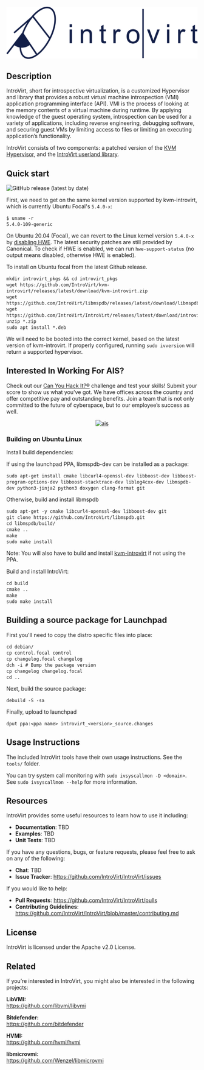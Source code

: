![IntroVirt](.github/images/introvirt-logo.png)

## Description

IntroVirt, short for introspective virtualization, is a customized Hypervisor and library that provides a robust virtual machine introspection (VMI) application programming interface (API). VMI is the process of looking at the memory contents of a virtual machine during runtime. By applying knowledge of the guest operating system, introspection can be used for a variety of applications, including reverse engineering, debugging software, and securing guest VMs by limiting access to files or limiting an executing application’s functionality.

IntroVirt consists of two components: a patched version of the [KVM Hypervisor](https://github.com/IntroVirt/kvm-introvirt), and the [IntroVirt userland library](https://github.com/IntroVirt/IntroVirt).

## **Quick start**
![GitHub release (latest by date)](https://img.shields.io/github/v/release/IntroVirt/IntroVirt?color=brightgreen)

First, we need to get on the same kernel version supported by kvm-introvirt, which is currently Ubuntu Focal's `5.4.0-x`:
```
$ uname -r
5.4.0-109-generic
```

On Ubuntu 20.04 (Focal), we can revert to the Linux kernel version `5.4.0-x` by [disabling HWE](https://wiki.ubuntu.com/Kernel/LTSEnablementStack#Ubuntu_20.04_LTS_-_Focal_Fossa). The latest security patches are still provided by Canonical. To check if HWE is enabled, we can run `hwe-support-status` (no output means disabled, otherwise HWE is enabled).

To install on Ubuntu focal from the latest Github release.
```
mkdir introvirt_pkgs && cd introvirt_pkgs
wget https://github.com/IntroVirt/kvm-introvirt/releases/latest/download/kvm-introvirt.zip
wget https://github.com/IntroVirt/libmspdb/releases/latest/download/libmspdb.zip
wget https://github.com/IntroVirt/IntroVirt/releases/latest/download/introvirt.zip
unzip *.zip
sudo apt install *.deb
```

We will need to be booted into the correct kernel, based on the latest version of kvm-introvirt.
If properly configured, running `sudo ivversion` will return a supported hypervisor.

## Interested In Working For AIS?
Check out our [Can You Hack It?®](https://www.canyouhackit.com) challenge and test your skills! Submit your score to show us what you’ve got. We have offices across the country and offer competitive pay and outstanding benefits. Join a team that is not only committed to the future of cyberspace, but to our employee’s success as well.

<p align="center">
  <a href="https://www.ainfosec.com/">
    <img src="https://github.com/IntroVirt/IntroVirt/raw/main/.github/images/ais.png" alt="ais" height="100" />
  </a>
</p>

### **Building on Ubuntu Linux**

Install build dependencies:

If using the launchpad PPA, libmspdb-dev can be installed as a package:
```
sudo apt-get install cmake libcurl4-openssl-dev libboost-dev libboost-program-options-dev libboost-stacktrace-dev liblog4cxx-dev libmspdb-dev python3-jinja2 python3 doxygen clang-format git
```

Otherwise, build and install libmspdb
```
sudo apt-get -y cmake libcurl4-openssl-dev libboost-dev git
git clone https://github.com/IntroVirt/libmspdb.git
cd libmspdb/build/
cmake ..
make
sudo make install
```
Note: You will also have to build and install [kvm-introvirt](https://github.com/IntroVirt/kvm-introvirt/) if not using the PPA.

Build and install IntroVirt:
```
cd build
cmake ..
make
sudo make install
```

## Building a source package for Launchpad ##

First you'll need to copy the distro specific files into place:
```
cd debian/
cp control.focal control
cp changelog.focal changelog
dch -i # Bump the package version
cp changelog changelog.focal
cd ..
```

Next, build the source package:
```
debuild -S -sa
```

Finally, upload to launchpad
```
dput ppa:<ppa name> introvirt_<version>_source.changes 
```

## Usage Instructions
The included IntroVirt tools have their own usage instructions. See the `tools/` folder.

You can try system call monitoring with `sudo ivsyscallmon -D <domain>`. See `sudo ivsyscallmon --help` for more information.

## **Resources**
IntroVirt provides some useful resources to learn how to use it including:
-   **Documentation**: TBD
-   **Examples**: TBD
-   **Unit Tests**: TBD

If you have any questions, bugs, or feature requests, please feel free to ask on any of the following:
-   **Chat**: TBD
-   **Issue Tracker**: <https://github.com/IntroVirt/IntroVirt/issues>

If you would like to help:
-   **Pull Requests**: <https://github.com/IntroVirt/IntroVirt/pulls>
-   **Contributing Guidelines**: <https://github.com/IntroVirt/IntroVirt/blob/master/contributing.md>

## License
IntroVirt is licensed under the Apache v2.0 License.

## Related
If you’re interested in IntroVirt, you might also be interested in the
following projects:

**LibVMI:** <br>
https://github.com/libvmi/libvmi

**Bitdefender:**  <br>
https://github.com/bitdefender

**HVMI:**  <br>
https://github.com/hvmi/hvmi

**libmicrovmi:**  <br>
https://github.com/Wenzel/libmicrovmi
